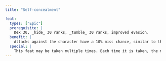 ```yaml
---
title: "Self-concealment"

feat:
  types: ["Epic"]
  prerequisite: |
    Dex 30, _hide_ 30 ranks, _tumble_ 30 ranks, improved evasion.
  benefit: |
    Attacks against the character have a 10% miss chance, similar to the effect of concealment. The character loses this benefit whenever he or she would lose his or her Dexterity bonus to AC.
  special: |
    This feat may be taken multiple times. Each time it is taken, the miss chance increases by 10% to a maximum of 50% after it has been taken five times.
---
```

